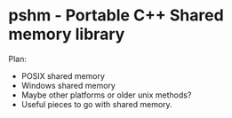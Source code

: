 # pshm - Portable C++ Shared memory library

Plan:
- POSIX shared memory
- Windows shared memory
- Maybe other platforms or older unix methods?
- Useful pieces to go with shared memory.
